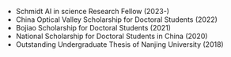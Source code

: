  - Schmidt AI in science Research Fellow (2023-)
 - China Optical Valley Scholarship for Doctoral Students (2022)
 - Bojiao Scholarship for Doctoral Students (2021)
 - National Scholarship for Doctoral Students in China (2020)
 - Outstanding Undergraduate Thesis of Nanjing University (2018)
